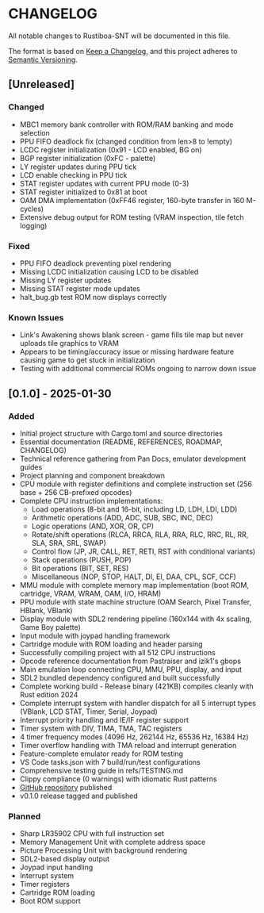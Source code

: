 <!--REMINDER: Read AGENTS.md file before continuing development-->

# CHANGELOG

All notable changes to Rustiboa-SNT will be documented in this file.

The format is based on [Keep a Changelog](https://keepachangelog.com/en/1.0.0/),
and this project adheres to [Semantic Versioning](https://semver.org/spec/v2.0.0.html).

## [Unreleased]

### Changed

- MBC1 memory bank controller with ROM/RAM banking and mode selection
- PPU FIFO deadlock fix (changed condition from len>8 to !empty)
- LCDC register initialization (0x91 - LCD enabled, BG on)
- BGP register initialization (0xFC - palette)
- LY register updates during PPU tick
- LCD enable checking in PPU tick
- STAT register updates with current PPU mode (0-3)
- STAT register initialized to 0x81 at boot
- OAM DMA implementation (0xFF46 register, 160-byte transfer in 160 M-cycles)
- Extensive debug output for ROM testing (VRAM inspection, tile fetch logging)

### Fixed

- PPU FIFO deadlock preventing pixel rendering
- Missing LCDC initialization causing LCD to be disabled
- Missing LY register updates
- Missing STAT register mode updates
- halt_bug.gb test ROM now displays correctly

### Known Issues

- Link's Awakening shows blank screen - game fills tile map but never uploads tile graphics to VRAM
- Appears to be timing/accuracy issue or missing hardware feature causing game to get stuck in initialization
- Testing with additional commercial ROMs ongoing to narrow down issue

## [0.1.0] - 2025-01-30

### Added

- Initial project structure with Cargo.toml and source directories
- Essential documentation (README, REFERENCES, ROADMAP, CHANGELOG)
- Technical reference gathering from Pan Docs, emulator development guides
- Project planning and component breakdown
- CPU module with register definitions and complete instruction set (256 base + 256 CB-prefixed opcodes)
- Complete CPU instruction implementations:
  - Load operations (8-bit and 16-bit, including LD, LDH, LDI, LDD)
  - Arithmetic operations (ADD, ADC, SUB, SBC, INC, DEC)
  - Logic operations (AND, XOR, OR, CP)
  - Rotate/shift operations (RLCA, RRCA, RLA, RRA, RLC, RRC, RL, RR, SLA, SRA, SRL, SWAP)
  - Control flow (JP, JR, CALL, RET, RETI, RST with conditional variants)
  - Stack operations (PUSH, POP)
  - Bit operations (BIT, SET, RES)
  - Miscellaneous (NOP, STOP, HALT, DI, EI, DAA, CPL, SCF, CCF)
- MMU module with complete memory map implementation (boot ROM, cartridge, VRAM, WRAM, OAM, I/O, HRAM)
- PPU module with state machine structure (OAM Search, Pixel Transfer, HBlank, VBlank)
- Display module with SDL2 rendering pipeline (160x144 with 4x scaling, Game Boy palette)
- Input module with joypad handling framework
- Cartridge module with ROM loading and header parsing
- Successfully compiling project with all 512 CPU instructions
- Opcode reference documentation from Pastraiser and izik1's gbops
- Main emulation loop connecting CPU, MMU, PPU, display, and input
- SDL2 bundled dependency configured and built successfully
- Complete working build - Release binary (421KB) compiles cleanly with Rust edition 2024
- Complete interrupt system with handler dispatch for all 5 interrupt types (VBlank, LCD STAT, Timer, Serial, Joypad)
- Interrupt priority handling and IE/IF register support
- Timer system with DIV, TIMA, TMA, TAC registers
- 4 timer frequency modes (4096 Hz, 262144 Hz, 65536 Hz, 16384 Hz)
- Timer overflow handling with TMA reload and interrupt generation
- Feature-complete emulator ready for ROM testing
- VS Code tasks.json with 7 build/run/test configurations
- Comprehensive testing guide in refs/TESTING.md
- Clippy compliance (0 warnings) with idiomatic Rust patterns
- [GitHub repository](https://github.com/xCORViSx/rustiboa-snt) published
- v0.1.0 release tagged and published

### Planned

- Sharp LR35902 CPU with full instruction set
- Memory Management Unit with complete address space
- Picture Processing Unit with background rendering
- SDL2-based display output
- Joypad input handling
- Interrupt system
- Timer registers
- Cartridge ROM loading
- Boot ROM support
